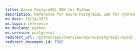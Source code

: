 ```yaml
---
title: Azure PostgreSQL SDK for Python
description: Reference for Azure PostgreSQL SDK for Python
ms.date: 10/24/2025
ms.topic: reference
ms.devlang: python
ms.service: postgresql
redirect_url: /python/api/overview/azure/postgresql-mysql
redirect_document_id: TRUE
---
```

